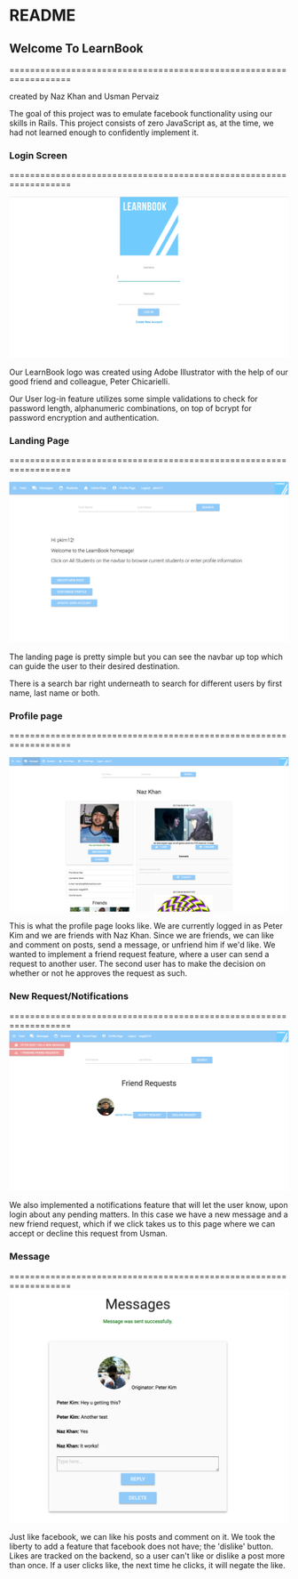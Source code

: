 # README

## Welcome To LearnBook
==================================================================

created by Naz Khan and Usman Pervaiz

The goal of this project was to emulate facebook functionality using our skills in Rails.
This project consists of zero JavaScript as, at the time, we had not learned enough to confidently
implement it.

### Login Screen
==================================================================

![Alt text](./screenshots/login.png?raw=true "Login Screen")

Our LearnBook logo was created using Adobe Illustrator with the help of our good friend and colleague, Peter Chicarielli.

Our User log-in feature utilizes some simple validations to check for password length,
alphanumeric combinations, on top of bcrypt for password encryption and authentication.

### Landing Page
==================================================================

![Alt text](./screenshots/landing.png?raw=true "Landing Page")

The landing page is pretty simple but you can see the navbar up top which can guide
the user to their desired destination.

There is a search bar right underneath to search for different users by first name, last name or both.

### Profile page
==================================================================

![Alt text](./screenshots/friend.png?raw=true "Profile Page")

This is what the profile page looks like. We are currently logged in as Peter Kim and we are friends with Naz Khan. Since we are friends, we can like and comment on posts, send a message, or unfriend him if we'd like. We wanted to implement a friend request feature, where a user can send a request to another user. The second user has to make the decision on whether or not he approves the request as such.

### New Request/Notifications
==================================================================
![Alt text](./screenshots/friend_req.png?raw=true "Notifications")

We also implemented a notifications feature that will let the user know, upon login about any pending matters. In this case we have a new message and a new friend request, which if we click takes us to this page where we can accept or decline this request from Usman.

### Message
==================================================================
![Alt text](./screenshots/message.png?raw=true "Messages")



Just like facebook, we can like his posts and comment on it. We took the liberty to
add a feature that facebook does not have; the 'dislike' button. Likes are tracked on the backend, so a user can't like or dislike a post more than once. If a user clicks like, the next time he clicks, it will negate the like.
